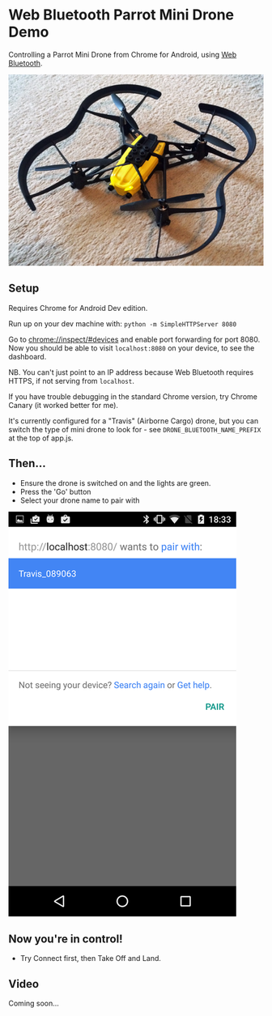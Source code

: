 # Web Bluetooth Parrot Mini Drone Demo

Controlling a Parrot Mini Drone from Chrome for Android, using [Web Bluetooth](https://developers.google.com/web/updates/2015/07/interact-with-ble-devices-on-the-web?hl=en).

![Parrot mini drone](docs/images/parrot-mini-drone.jpg?raw=true "Parrot mini drone") 
 
## Setup

Requires Chrome for Android Dev edition.

Run up on your dev machine with: `python -m SimpleHTTPServer 8080`

Go to [chrome://inspect/#devices](chrome://inspect/#devices) and enable port forwarding for port 8080.
Now you should be able to visit `localhost:8080` on your device, to see the dashboard. 

NB. You can't just point to an IP address because Web Bluetooth requires HTTPS, if not serving from `localhost`. 

If you have trouble debugging in the standard Chrome version, try Chrome Canary (it worked better for me).

It's currently configured for a "Travis" (Airborne Cargo) drone, but you can switch the type of mini drone to look
for - see `DRONE_BLUETOOTH_NAME_PREFIX` at the top of app.js.   

## Then...

* Ensure the drone is switched on and the lights are green.
* Press the 'Go' button
* Select your drone name to pair with

![Pair screen](docs/images/pair-screen.png?raw=true "Pair screen")

## Now you're in control!

* Try Connect first, then Take Off and Land.

## Video

Coming soon...